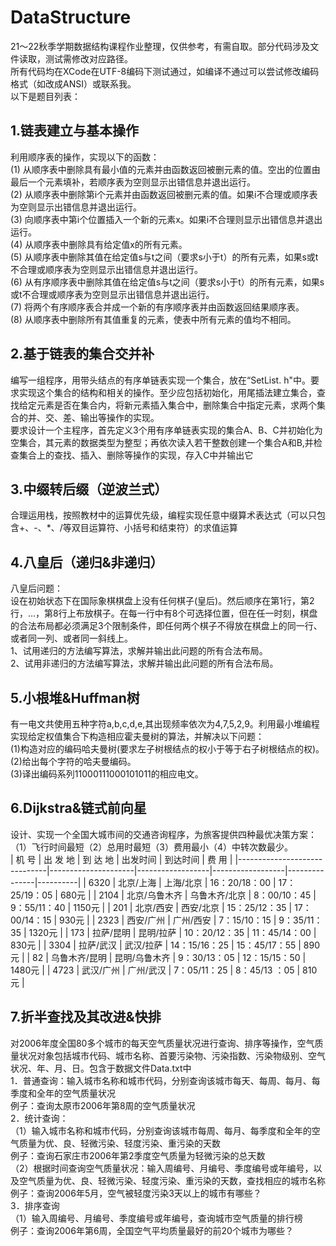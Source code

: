 # DataStructure
21～22秋季学期数据结构课程作业整理，仅供参考，有需自取。部分代码涉及文件读取，测试需修改对应路径。  
所有代码均在XCode在UTF-8编码下测试通过，如编译不通过可以尝试修改编码格式（如改成ANSI）或联系我。  
以下是题目列表：
## 1.链表建立与基本操作
利用顺序表的操作，实现以下的函数：  
(1) 从顺序表中删除具有最小值的元素并由函数返回被删元素的值。空出的位置由最后一个元素填补，若顺序表为空则显示出错信息并退出运行。  
(2) 从顺序表中删除第i个元素并由函数返回被删元素的值。如果i不合理或顺序表为空则显示出错信息并退出运行。  
(3) 向顺序表中第i个位置插入一个新的元素x。如果i不合理则显示出错信息并退出运行。  
(4) 从顺序表中删除具有给定值x的所有元素。  
(5) 从顺序表中删除其值在给定值s与t之间（要求s小于t）的所有元素，如果s或t不合理或顺序表为空则显示出错信息并退出运行。  
(6) 从有序顺序表中删除其值在给定值s与t之间（要求s小于t）的所有元素，如果s或t不合理或顺序表为空则显示出错信息并退出运行。  
(7) 将两个有序顺序表合并成一个新的有序顺序表并由函数返回结果顺序表。  
(8) 从顺序表中删除所有其值重复的元素，使表中所有元素的值均不相同。  
## 2.基于链表的集合交并补
编写一组程序，用带头结点的有序单链表实现一个集合，放在“SetList. h"中。要求实现这个集合的结构和相关的操作。至少应包括初始化，用尾插法建立集合，查找给定元素是否在集合内，将新元素插入集合中，删除集合中指定元素，求两个集合的并、交、差、输出等操作的实现。  
要求设计一个主程序，首先定义3个用有序单链表实现的集合A、B、C并初始化为空集合，其元素的数据类型为整型；再依次读入若干整数创建一个集合A和B,并检查集合上的查找、插入、删除等操作的实现，存入C中并输出它
## 3.中缀转后缀（逆波兰式）
合理运用栈，按照教材中的运算优先级，编程实现任意中缀算术表达式（可以只包含+、-、*、/等双目运算符、小括号和结束符）的求值运算

## 4.八皇后（递归&非递归）
八皇后问题：  
设在初始状态下在国际象棋棋盘上没有任何棋子(皇后)。然后顺序在第1行，第2行，…，第8行上布放棋子。在每一行中有8个可选择位置，但在任一时刻，棋盘的合法布局都必须满足3个限制条件，即任何两个棋子不得放在棋盘上的同一行、或者同一列、或者同一斜线上。  
1、试用递归的方法编写算法，求解并输出此问题的所有合法布局。  
2、试用非递归的方法编写算法，求解并输出此问题的所有合法布局。  

## 5.小根堆&Huffman树
有一电文共使用五种字符a,b,c,d,e,其出现频率依次为4,7,5,2,9。利用最小堆编程实现给定权值集合下构造相应霍夫曼树的算法，并解决以下问题：  
(1)构造对应的编码哈夫曼树(要求左子树根结点的权小于等于右子树根结点的权)。  
(2)给出每个字符的哈夫曼编码。  
(3)译出编码系列11000111000101011的相应电文。  

## 6.Dijkstra&链式前向星
设计、实现一个全国大城市间的交通咨询程序，为旅客提供四种最优决策方案：（1）飞行时间最短（2）总用时最短（3）费用最小（4）中转次数最少。  
| 机  号                       | 出 发 地            | 到 达 地         | 出发时间         | 到达时间      | 费  用   |
|------------------------------|---------------------|------------------|------------------|---------------|----------|
| 6320                         | 北京/上海           | 上海/北京        | 16：20/18：00    | 17：25/19：05 | 680元    |
| 2104                         | 北京/乌鲁木齐       | 乌鲁木齐/北京  | 8：00/10：45     | 9：55/11：40  | 1150元   |
| 201                          |   北京/西安       |   西安/北京    | 15：25/12：35    | 17：00/14：15 | 930元    |
| 2323                         |   西安/广州         |   广州/西安    | 7：15/10：15     | 9：35/11：35  | 1320元   |
| 173                          |   拉萨/昆明       |   昆明/拉萨      | 10：20/12：35    | 11：45/14：00 | 830元    |
| 3304                         |   拉萨/武汉       |   武汉/拉萨      | 14：15/16：25    | 15：45/17：55 | 890元    |
| 82                           |   乌鲁木齐/昆明 |   昆明/乌鲁木齐  | 9：30/13：05     | 12：15/15：50 | 1480元   |
| 4723                         |   武汉/广州         |  广州/武汉      | 7：05/11：25     | 8：45/13 ：05 | 810元    |

## 7.折半查找及其改进&快排
对2006年度全国80多个城市的每天空气质量状况进行查询、排序等操作，空气质量状况对象包括城市代码、城市名称、首要污染物、污染指数、污染物级别、空气状况、年、月、日。包含于数据文件Data.txt中  
1．普通查询：输入城市名称和城市代码，分别查询该城市每天、每周、每月、每季度和全年的空气质量状况  
例子：查询太原市2006年第8周的空气质量状况  
2．统计查询：  
（1）输入城市名称和城市代码，分别查询该城市每周、每月、每季度和全年的空气质量为优、良、轻微污染、轻度污染、重污染的天数  
例子：查询石家庄市2006年第2季度空气质量为轻微污染的总天数  
（2）根据时间查询空气质量状况：输入周编号、月编号、季度编号或年编号，以及空气质量为优、良、轻微污染、轻度污染、重污染的天数，查找相应的城市名称  
例子：查询2006年5月，空气被轻度污染3天以上的城市有哪些？  
3．排序查询  
 （1）输入周编号、月编号、季度编号或年编号，查询城市空气质量的排行榜  
 例子：查询2006年第6周，全国空气平均质量最好的前20个城市为哪些？  
 


